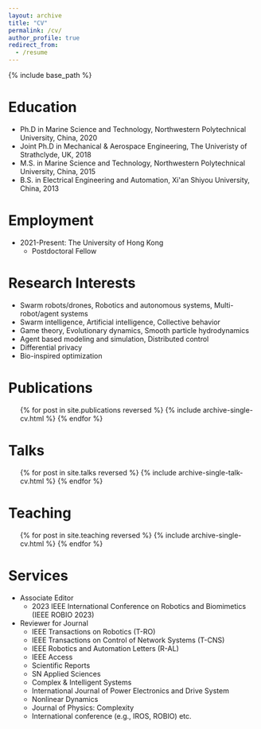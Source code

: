 ```yaml
---
layout: archive
title: "CV"
permalink: /cv/
author_profile: true
redirect_from:
  - /resume
---
```


{% include base_path %}

Education
======
* Ph.D in Marine Science and Technology, Northwestern Polytechnical University, China, 2020 
* Joint Ph.D in Mechanical & Aerospace Engineering, The Univeristy of Strathclyde, UK, 2018
* M.S. in Marine Science and Technology, Northwestern Polytechnical University, China, 2015 
* B.S. in Electrical Engineering and Automation, Xi'an Shiyou University, China, 2013

Employment
======
* 2021-Present: The University of Hong Kong 
  * Postdoctoral Fellow
  
 
Research Interests
======
* Swarm robots/drones, Robotics and autonomous systems, Multi-robot/agent systems
* Swarm intelligence, Artificial intelligence, Collective behavior
* Game theory, Evolutionary dynamics, Smooth particle hydrodynamics
* Agent based modeling and simulation, Distributed control
* Differential privacy
* Bio-inspired optimization

Publications
======
  <ul>{% for post in site.publications reversed %}
    {% include archive-single-cv.html %}
  {% endfor %}</ul>
  
Talks
======
  <ul>{% for post in site.talks reversed %}
    {% include archive-single-talk-cv.html  %}
  {% endfor %}</ul>
  
Teaching
======
  <ul>{% for post in site.teaching reversed %}
    {% include archive-single-cv.html %}
  {% endfor %}</ul>
  
Services
======
* Associate Editor 
  * 2023 IEEE International Conference on Robotics and Biomimetics (IEEE ROBIO 2023)
* Reviewer for Journal
  * IEEE Transactions on Robotics (T-RO)
  * IEEE Transactions on Control of Network Systems (T-CNS) 
  * IEEE Robotics and Automation Letters (R-AL) 
  * IEEE Access
  * Scientific Reports 
  * SN Applied Sciences
  * Complex & Intelligent Systems
  * International Journal of Power Electronics and Drive System 
  * Nonlinear Dynamics 
  * Journal of Physics: Complexity 
  * International conference (e.g., IROS, ROBIO) etc.
